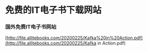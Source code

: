 # 免费的IT电子书下载网站

### 国外免费IT电子书网站

 [http://file.allitebooks.com/20200225/Kafka%20in%20Action.pdf](http://file.allitebooks.com/20200225/Kafka in Action.pdf) 

